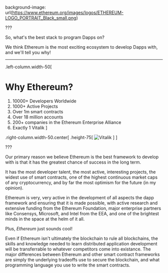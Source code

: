 background-image: url(https://www.ethereum.org/images/logos/ETHEREUM-LOGO_PORTRAIT_Black_small.png)

???

So, what's the best stack to program Dapps on?

We think Ethereum is the most exciting ecosystem to develop Dapps with,
and we'll tell you why!

---

.left-column.width-50[

# Why Ethereum?

1. 10000+ Developers Worldwide
2. 1000+ Active Projects
3. Over 1m smart contracts
4. Over 18 million accounts
5. 200+ companies in the Ethereum Enterprise Alliance
6. Exactly 1 Vitalik
]

.right-column.width-50.center[
.height-75[
![Vitalik](https://secure.meetupstatic.com/photos/event/e/1/9/0/highres_438297744.jpeg)
]
]

???

Our primary reason we believe Ethereum is the best framework to develop with
is that it has the greatest chance of success in the long term.

It has the most developer talent,
the most active, interesting projects,
the widest use of smart contracts,
one of the highest continuous market caps of any cryptocurrency,
and by far the most optimism for the future (in my opinion).

Ethereum is very, very active in the development of all aspects
the dapp framework and ensuring that it is made possible,
with active research and extensive funding from the Ethereum Foundation,
major enterprise partners like Consensys, Microsoft, and Intel from the EEA,
and one of the brightest minds in the space at the helm of it all.

Plus, *Ethereum* just sounds cool!

Even if Ethereum isn't ultimately the blockchain to rule all blockchains,
the skills and knowledge needed to learn distributed application development
will be transferrable to whatever competitors come into existance.
The major differences between Ethereum and other smart contract frameworks
are simply the underlying tradeoffs use to secure the blockchain,
and what programming language you use to write the smart contracts.
